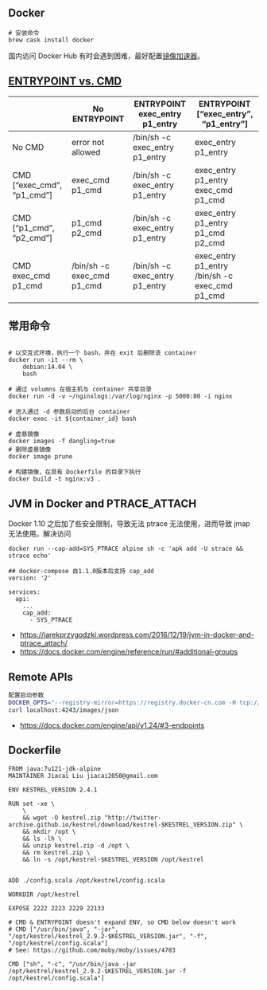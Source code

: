 ## Docker

```
# 安装命令
brew cask install docker
```
国内访问 Docker Hub 有时会遇到困难，最好配置[镜像加速器](https://yeasy.gitbooks.io/docker_practice/install/mirror.html)。

## [ENTRYPOINT vs. CMD](https://docs.docker.com/engine/reference/builder/#understand-how-cmd-and-entrypoint-interact)

| |No ENTRYPOINT|  ENTRYPOINT exec_entry p1_entry|  ENTRYPOINT [“exec_entry”, “p1_entry”] |
| ---------|---------|---------|--------- |
| No CMD|  error not allowed|  /bin/sh -c exec_entry p1_entry|  exec_entry p1_entry |
| CMD [“exec_cmd”, “p1_cmd”]|  exec_cmd p1_cmd|     /bin/sh -c exec_entry p1_entry|  exec_entry p1_entry exec_cmd p1_cmd |
| CMD [“p1_cmd”, “p2_cmd”]|    p1_cmd p2_cmd|   /bin/sh -c exec_entry p1_entry|  exec_entry p1_entry p1_cmd p2_cmd |
| CMD exec_cmd p1_cmd|     /bin/sh -c exec_cmd p1_cmd|  /bin/sh -c exec_entry p1_entry| exec_entry p1_entry /bin/sh -c exec_cmd p1_cmd |


## 常用命令

```shell

# 以交互式环境，执行一个 bash，并在 exit 后删除该 container
docker run -it --rm \
    debian:14.04 \
    bash

# 通过 volumns 在宿主机与 container 共享目录
docker run -d -v ~/nginxlogs:/var/log/nginx -p 5000:80 -i nginx

# 进入通过 -d 参数启动的后台 container
docker exec -it ${container_id} bash

# 虚悬镜像
docker images -f dangling=true
# 删除虚悬镜像
docker image prune

# 构建镜像，在具有 Dockerfile 的目录下执行
docker build -t nginx:v3 .
```

## JVM in Docker and PTRACE_ATTACH

Docker 1.10 之后加了些安全限制，导致无法 ptrace 无法使用，进而导致 jmap 无法使用。解决访问
```
docker run --cap-add=SYS_PTRACE alpine sh -c 'apk add -U strace && strace echo'

## docker-compose 自1.1.0版本后支持 cap_add
version: '2'

services:
  api:
    ...
    cap_add:
      - SYS_PTRACE
```
- https://jarekprzygodzki.wordpress.com/2016/12/19/jvm-in-docker-and-ptrace_attach/
- https://docs.docker.com/engine/reference/run/#additional-groups

## Remote APIs

```sh
配置启动参数
DOCKER_OPTS="--registry-mirror=https://registry.docker-cn.com -H tcp://0.0.0.0:4243"
curl localhost:4243/images/json 

```
- https://docs.docker.com/engine/api/v1.24/#3-endpoints

## Dockerfile

```shell
FROM java:7u121-jdk-alpine
MAINTAINER Jiacai Liu jiacai2050@gmail.com

ENV KESTREL_VERSION 2.4.1

RUN set -xe \
    \
    && wget -O kestrel.zip "http://twitter-archive.github.io/kestrel/download/kestrel-$KESTREL_VERSION.zip" \
    && mkdir /opt \
    && ls -lh \
    && unzip kestrel.zip -d /opt \
    && rm kestrel.zip \
    && ln -s /opt/kestrel-$KESTREL_VERSION /opt/kestrel


ADD ./config.scala /opt/kestrel/config.scala

WORKDIR /opt/kestrel

EXPOSE 2222 2223 2229 22133

# CMD & ENTRYPOINT doesn't expand ENV, so CMD below doesn't work
# CMD ["/usr/bin/java", "-jar", "/opt/kestrel/kestrel_2.9.2-$KESTREL_VERSION.jar", "-f", "/opt/kestrel/config.scala"]
# See: https://github.com/moby/moby/issues/4783

CMD ["sh", "-c", "/usr/bin/java -jar /opt/kestrel/kestrel_2.9.2-$KESTREL_VERSION.jar -f /opt/kestrel/config.scala"]
```
